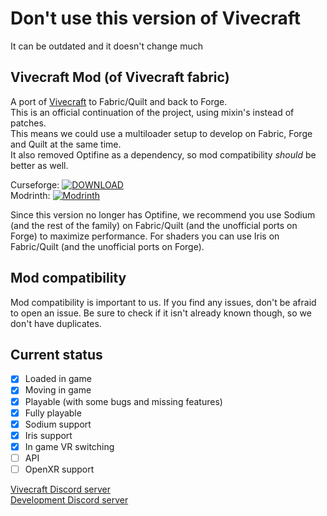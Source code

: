# Don't use this version of Vivecraft
It can be outdated and it doesn't change much
## Vivecraft Mod (of Vivecraft fabric)
A port of [Vivecraft](https://www.vivecraft.org) to Fabric/Quilt and back to Forge.\
This is an official continuation of the project, using mixin's instead of patches.\
This means we could use a multiloader setup to develop on Fabric, Forge and Quilt at the same time.\
It also removed Optifine as a dependency, so mod compatibility *should* be better as well.

Curseforge: [![DOWNLOAD](https://cf.way2muchnoise.eu/title/667903.svg)](https://www.curseforge.com/minecraft/mc-mods/vivecraft)\
Modrinth: [![Modrinth](https://img.shields.io/modrinth/dt/vivecraft)](https://modrinth.com/mod/vivecraft)

Since this version no longer has Optifine, we recommend you use Sodium (and the rest of the family) on Fabric/Quilt (and the unofficial ports on Forge) to maximize performance. For shaders you can use Iris on Fabric/Quilt (and the unofficial ports on Forge).

## Mod compatibility
Mod compatibility is important to us. If you find any issues, don't be afraid to open an issue. Be sure to check if it isn't already known though, so we don't have duplicates.

## Current status
- [x] Loaded in game
- [x] Moving in game
- [x] Playable (with some bugs and missing features)
- [x] Fully playable
- [x] Sodium support
- [X] Iris support
- [X] In game VR switching
- [ ] API
- [ ] OpenXR support

[Vivecraft Discord server](https://discord.gg/2x3QCk8qa9)\
[Development Discord server](https://discord.gg/jYyyv7zhSW)

